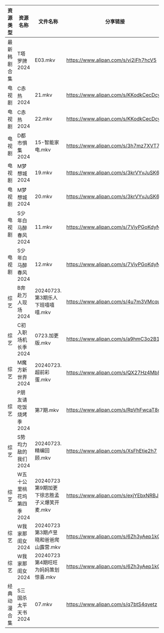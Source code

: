 | 资源类型   | 资源名称            | 文件名称                         | 分享链接                                 | 更新时间                |
| ------ | --------------- | ---------------------------- | ------------------------------------ | ------------------- |
| 最新韩剧合集 | T塔罗牌2024        | E03.mkv                      | https://www.alipan.com/s/vi2iFh7hcV5 | 2024-07-23 12:06:18 |
| 电视剧    | C赤热2024         | 21.mkv                       | https://www.alipan.com/s/KKodkCecDcy | 2024-07-23 20:05:11 |
| 电视剧    | C赤热2024         | 22.mkv                       | https://www.alipan.com/s/KKodkCecDcy | 2024-07-23 20:05:11 |
| 电视剧    | D都市惧集2024       | 15-智能家电.mkv                  | https://www.alipan.com/s/3h7mz7XVT7D | 2024-07-23 14:05:22 |
| 电视剧    | M梦想城2024        | 19.mkv                       | https://www.alipan.com/s/3krVYvJuSK6 | 2024-07-23 00:05:44 |
| 电视剧    | M梦想城2024        | 20.mkv                       | https://www.alipan.com/s/3krVYvJuSK6 | 2024-07-23 00:05:44 |
| 电视剧    | S少年白马醉春风2024    | 11.mkv                       | https://www.alipan.com/s/7ViyPGoKdyN | 2024-07-23 14:06:23 |
| 电视剧    | S少年白马醉春风2024    | 12.mkv                       | https://www.alipan.com/s/7ViyPGoKdyN | 2024-07-23 14:06:23 |
| 综艺     | B奔赴万人现场2024     | 20240723.第3期乐人下班嘻嘻嘻.mkv      | https://www.alipan.com/s/4u7m3VMcqux | 2024-07-23 14:07:13 |
| 综艺     | C初入职场机长季2024    | 0723.加更版.mkv                 | https://www.alipan.com/s/a9hmC3o2B18 | 2024-07-23 14:07:27 |
| 综艺     | M魔方新世界2024      | 20240723.超前彩蛋.mkv            | https://www.alipan.com/s/QX27Hz4Mb8P | 2024-07-23 14:08:15 |
| 综艺     | P朋友请吃饭烧烤季2024   | 第7期.mkv                      | https://www.alipan.com/s/RpVhFwcaT8c | 2024-07-23 19:08:30 |
| 综艺     | S势均力敌的我们2024    | 20240723.精编回顾.mkv            | https://www.alipan.com/s/XsFhEtje2h7 | 2024-07-23 14:08:36 |
| 综艺     | W五十公里桃花坞第四季2024 | 20240723第9期加更下徐志胜孟子义爆笑开麦.mkv | https://www.alipan.com/s/exjYEbxNRBJ | 2024-07-23 14:08:56 |
| 综艺     | W我家那闺女2024      | 20240723第3期卢昱晓和爸爸爬山露营.mkv    | https://www.alipan.com/s/6Zh3yAep1kC | 2024-07-23 14:09:02 |
| 综艺     | W我家那闺女2024      | 20240723第4期旺旺为妈妈策划惊喜.mkv     | https://www.alipan.com/s/6Zh3yAep1kC | 2024-07-23 14:09:01 |
| 经典动漫合集 | S三国杀太平天书2024    | 07.mkv                       | https://www.alipan.com/s/q7btS4qyetz | 2024-07-23 12:05:58 |
